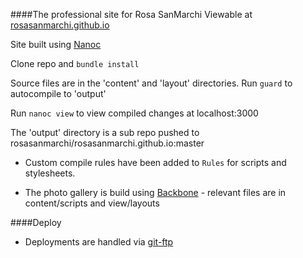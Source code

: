 ####The professional site for Rosa SanMarchi
Viewable at [rosasanmarchi.github.io](http://rosasanmarchi.github.io)

Site built using [Nanoc](http://nanoc.ws)

Clone repo and `bundle install`

Source files are in the 'content' and 'layout' directories. Run `guard` to
autocompile to 'output'

Run `nanoc view` to view compiled changes at localhost:3000 

The 'output' directory is a sub repo pushed to rosasanmarchi/rosasanmarchi.github.io:master

- Custom compile rules have been added to `Rules` for scripts and
stylesheets.

- The photo gallery is build using [Backbone](http://backbonejs.org) -
relevant files are in content/scripts and view/layouts

####Deploy
- Deployments are handled via [git-ftp](https://github.com/git-ftp/git-ftp)
